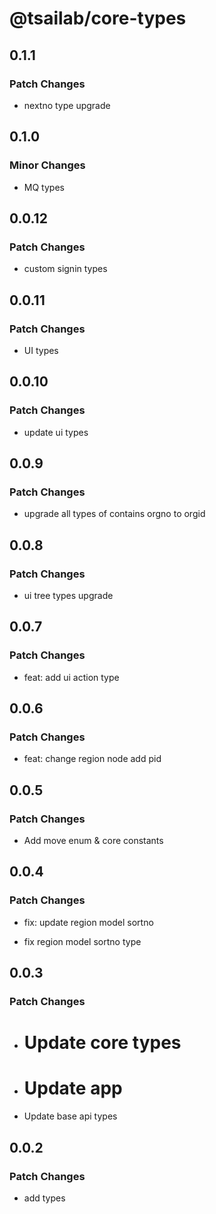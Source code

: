 # @tsailab/core-types

## 0.1.1

### Patch Changes

- nextno type upgrade

## 0.1.0

### Minor Changes

- MQ types

## 0.0.12

### Patch Changes

- custom signin types

## 0.0.11

### Patch Changes

- UI types

## 0.0.10

### Patch Changes

- update ui types

## 0.0.9

### Patch Changes

- upgrade all types of contains orgno to orgid

## 0.0.8

### Patch Changes

- ui tree types upgrade

## 0.0.7

### Patch Changes

- feat: add ui action type

## 0.0.6

### Patch Changes

- feat: change region node add pid

## 0.0.5

### Patch Changes

- Add move enum & core constants

## 0.0.4

### Patch Changes

- fix: update region model sortno

- fix region model sortno type

## 0.0.3

### Patch Changes

- # Update core types

- # Update app

- Update base api types

## 0.0.2

### Patch Changes

- add types
